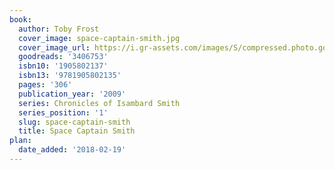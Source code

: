 ```yaml
---
book:
  author: Toby Frost
  cover_image: space-captain-smith.jpg
  cover_image_url: https://i.gr-assets.com/images/S/compressed.photo.goodreads.com/books/1328693446l/3406753._SX98_.jpg
  goodreads: '3406753'
  isbn10: '1905802137'
  isbn13: '9781905802135'
  pages: '306'
  publication_year: '2009'
  series: Chronicles of Isambard Smith
  series_position: '1'
  slug: space-captain-smith
  title: Space Captain Smith
plan:
  date_added: '2018-02-19'
---
```

